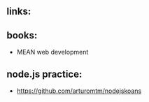 links:
---


books:
---
- MEAN web development

node.js practice:
----
- https://github.com/arturomtm/nodejskoans

